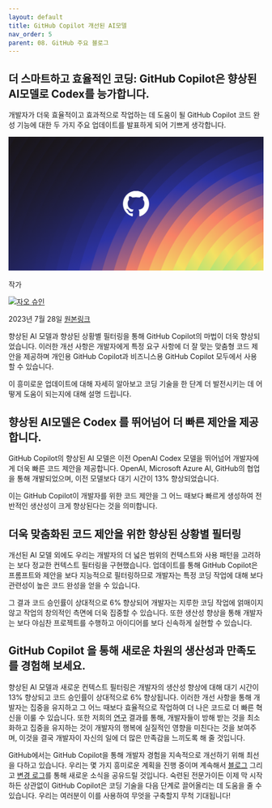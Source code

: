 ```yaml
---
layout: default
title: GitHub Copilot 개선된 AI모델
nav_order: 5
parent: 08. GitHub 주요 블로그
---
```


## **더 스마트하고 효율적인 코딩: GitHub Copilot은 향상된 AI모델로 Codex를 능가합니다.**

개발자가 더욱 효율적이고 효과적으로 작업하는 데 도움이 될 GitHub Copilot 코드 완성 기능에 대한 두 가지 주요 업데이트를 발표하게 되어 기쁘게 생각합니다.

<img src="../assets/images/ch08/1200.630-Global-wLogo.webp">

작가

![](RackMultipart20230907-1-fliih6_html_a4df454351688df9.png)[자오 슈인](https://github.blog/author/shuyinzjk/)

2023년 7월 28일 [원본링크](https://github.blog/2023-07-28-smarter-more-efficient-coding-github-copilot-goes-beyond-codex-with-improved-ai-model/)


향상된 AI 모델과 향상된 상황별 필터링을 통해 GitHub Copilot의 마법이 더욱 향상되었습니다. 이러한 개선 사항은 개발자에게 특정 요구 사항에 더 잘 맞는 맞춤형 코드 제안을 제공하며 개인용 GitHub Copilot과 비즈니스용 GitHub Copilot 모두에서 사용할 수 있습니다.

이 흥미로운 업데이트에 대해 자세히 알아보고 코딩 기술을 한 단계 더 발전시키는 데 어떻게 도움이 되는지에 대해 설명 드립니다.

## **향상된 AI모델은 Codex 를 뛰어넘어 더 빠른 제안을 제공합니다.**

GitHub Copilot의 향상된 AI 모델은 이전 OpenAI Codex 모델을 뛰어넘어 개발자에게 더욱 빠른 코드 제안을 제공합니다. OpenAI, Microsoft Azure AI, GitHub의 협업을 통해 개발되었으며, 이전 모델보다 대기 시간이 13% 향상되었습니다.

이는 GitHub Copilot이 개발자를 위한 코드 제안을 그 어느 때보다 빠르게 생성하여 전반적인 생산성이 크게 향상된다는 것을 의미합니다.

## **더욱 맞춤화된 코드 제안을 위한 향상된 상황별 필터링**

개선된 AI 모델 외에도 우리는 개발자의 더 넓은 범위의 컨텍스트와 사용 패턴을 고려하는 보다 정교한 컨텍스트 필터링을 구현했습니다. 업데이트를 통해 GitHub Copilot은 프롬프트와 제안을 보다 지능적으로 필터링하므로 개발자는 특정 코딩 작업에 대해 보다 관련성이 높은 코드 완성을 얻을 수 있습니다.

그 결과 코드 승인률이 상대적으로 6% 향상되어 개발자는 지루한 코딩 작업에 얽매이지 않고 작업의 창의적인 측면에 더욱 집중할 수 있습니다. 또한 생산성 향상을 통해 개발자는 보다 야심찬 프로젝트를 수행하고 아이디어를 보다 신속하게 실현할 수 있습니다.

## **GitHub Copilot 을 통해 새로운 차원의 생산성과 만족도를 경험해 보세요.**

향상된 AI 모델과 새로운 컨텍스트 필터링은 개발자의 생산성 향상에 대해 대기 시간이 13% 향상되고 코드 승인률이 상대적으로 6% 향상됩니다. 이러한 개선 사항을 통해 개발자는 집중을 유지하고 그 어느 때보다 효율적으로 작업하여 더 나은 코드로 더 빠른 혁신을 이룰 수 있습니다. 또한 저희의 [연구](https://github.blog/2021-05-25-octoverse-spotlight-good-day-project/) 결과를 통해, 개발자들이 방해 받는 것을 최소화하고 집중을 유지하는 것이 개발자의 행복에 실질적인 영향을 미친다는 것을 보여주며, 이것을 결국 개발자이 자신의 일에 더 많은 만족감을 느끼도록 해 줄 것입니다.

GitHub에서는 GitHub Copilot을 통해 개발자 경험을 지속적으로 개선하기 위해 최선을 다하고 있습니다. 우리는 몇 가지 흥미로운 계획을 진행 중이며 계속해서 [블로그](https://github.blog/) 그리고 [변경 로그](https://github.blog/changelog/)를 통해 새로운 소식을 공유드릴 것입니다. 숙련된 전문가이든 이제 막 시작하든 상관없이 GitHub Copilot은 코딩 기술을 다음 단계로 끌어올리는 데 도움을 줄 수 있습니다. 우리는 여러분이 이를 사용하여 무엇을 구축할지 무척 기대됩니다!